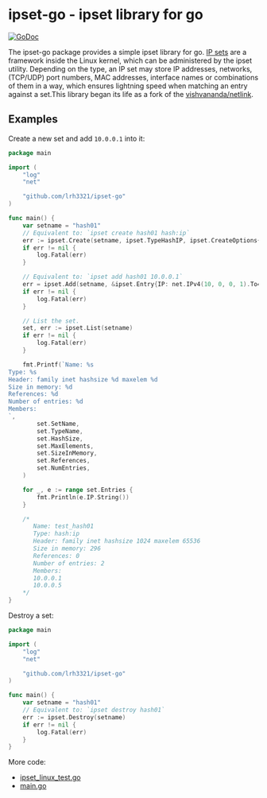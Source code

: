 # ipset-go - ipset library for go

[![GoDoc](https://pkg.go.dev/badge/github.com/lrh3321/ipset-go)](https://pkg.go.dev/github.com/lrh3321/ipset-go)

The ipset-go package provides a simple ipset library for go. [IP sets](https://ipset.netfilter.org/) are a framework inside the Linux kernel, which can be administered by the ipset utility. Depending on the type, an IP set may store IP addresses, networks, (TCP/UDP) port numbers, MAC addresses, interface names or combinations of them in a way, which ensures lightning speed when matching an entry against a set.This library began its life as a fork of the [vishvananda/netlink](https://github.com/vishvananda/netlink).

## Examples ##

Create a new set and add `10.0.0.1` into it:

```go
package main

import (
	"log"
	"net"

	"github.com/lrh3321/ipset-go"
)

func main() {
	var setname = "hash01"
	// Equivalent to: `ipset create hash01 hash:ip`
	err := ipset.Create(setname, ipset.TypeHashIP, ipset.CreateOptions{})
	if err != nil {
		log.Fatal(err)
	}

	// Equivalent to: `ipset add hash01 10.0.0.1`
	err = ipset.Add(setname, &ipset.Entry{IP: net.IPv4(10, 0, 0, 1).To4()})
	if err != nil {
		log.Fatal(err)
	}

	// List the set.
	set, err := ipset.List(setname)
	if err != nil {
		log.Fatal(err)
	}

	fmt.Printf(`Name: %s
Type: %s
Header: family inet hashsize %d maxelem %d
Size in memory: %d
References: %d
Number of entries: %d
Members:
`,
		set.SetName,
		set.TypeName,
		set.HashSize,
		set.MaxElements,
		set.SizeInMemory,
		set.References,
		set.NumEntries,
	)

	for _, e := range set.Entries {
		fmt.Println(e.IP.String())
	}

	/*
	   Name: test_hash01
	   Type: hash:ip
	   Header: family inet hashsize 1024 maxelem 65536
	   Size in memory: 296
	   References: 0
	   Number of entries: 2
	   Members:
	   10.0.0.1
	   10.0.0.5
	*/
}

```

Destroy a set:

```go
package main

import (
	"log"
	"net"

	"github.com/lrh3321/ipset-go"
)

func main() {
	var setname = "hash01"
	// Equivalent to: `ipset destroy hash01`
	err := ipset.Destroy(setname)
	if err != nil {
		log.Fatal(err)
	}
}

```

More code:

- [ipset_linux_test.go](./ipset_linux_test.go)
- [main.go](./expample/ipset-go/main.go)
